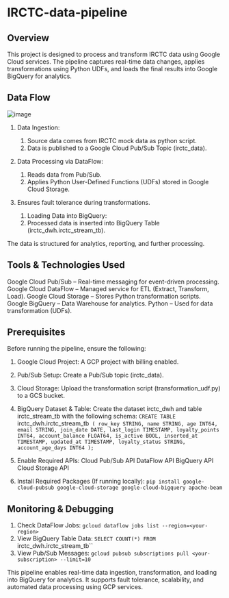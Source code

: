 # IRCTC-data-pipeline

## Overview
This project is designed to process and transform IRCTC data using Google Cloud services. The pipeline captures real-time data changes, applies transformations using Python UDFs, and loads the final results into Google BigQuery for analytics.

## Data Flow
![image](https://github.com/user-attachments/assets/46370405-788b-422d-aab3-c9c575869da6)

1. Data Ingestion:
    1. Source data comes from IRCTC mock data as python script.
    2. Data is published to a Google Cloud Pub/Sub Topic (irctc_data).

3. Data Processing via DataFlow:
    1. Reads data from Pub/Sub.
    2. Applies Python User-Defined Functions (UDFs) stored in Google Cloud Storage.

4. Ensures fault tolerance during transformations.
     1. Loading Data into BigQuery:
     2. Processed data is inserted into BigQuery Table (irctc_dwh.irctc_stream_tb).

The data is structured for analytics, reporting, and further processing.

## Tools & Technologies Used

Google Cloud Pub/Sub – Real-time messaging for event-driven processing.
Google Cloud DataFlow – Managed service for ETL (Extract, Transform, Load).
Google Cloud Storage – Stores Python transformation scripts.
Google BigQuery – Data Warehouse for analytics.
Python – Used for data transformation (UDFs).

## Prerequisites

Before running the pipeline, ensure the following:
1. Google Cloud Project: A GCP project with billing enabled.
2. Pub/Sub Setup: Create a Pub/Sub topic (irctc_data).
3. Cloud Storage: Upload the transformation script (transformation_udf.py) to a GCS bucket.
4. BigQuery Dataset & Table: Create the dataset irctc_dwh and table irctc_stream_tb with the following schema:
`CREATE TABLE `irctc_dwh.irctc_stream_tb` (
  row_key STRING,
  name STRING,
  age INT64,
  email STRING,
  join_date DATE,
  last_login TIMESTAMP,
  loyalty_points INT64,
  account_balance FLOAT64,
  is_active BOOL,
  inserted_at TIMESTAMP,
  updated_at TIMESTAMP,
  loyalty_status STRING,
  account_age_days INT64
);`

5. Enable Required APIs:
  Cloud Pub/Sub API
  DataFlow API
  BigQuery API
  Cloud Storage API

6. Install Required Packages (If running locally): `pip install google-cloud-pubsub google-cloud-storage google-cloud-bigquery apache-beam`

## Monitoring & Debugging
1. Check DataFlow Jobs: `gcloud dataflow jobs list --region=<your-region>`
2. View BigQuery Table Data: `SELECT COUNT(*) FROM `irctc_dwh.irctc_stream_tb``
3. View Pub/Sub Messages: `gcloud pubsub subscriptions pull <your-subscription> --limit=10`

This pipeline enables real-time data ingestion, transformation, and loading into BigQuery for analytics. It supports fault tolerance, scalability, and automated data processing using GCP services.


